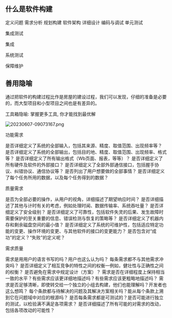 ## 什么是软件构建

定义问题
需求分析
规划构建
软件架构
详细设计
编码与调试
单元测试

集成测试

集成

系统测试

保障维护

## 善用隐喻

通过把软件的构建过程比作是房屋的建设过程，我们可以发现，仔细的准备是必要的，而大型项目和小型项目之间也是有差异的。

工具箱隐喻: 掌握更多工具, 你才能找到最优解

![20230607-09073167.png](https://cdn.yuelili.com//obsidian/2023/06/20230607-09073167.png)

功能需求

是否详细定义了系统的全部输入，包括其来源、精度、取值范围、出现频率等？
是否详细定义了系统的全部输出，包括目的地、精度、取值范围、出现频率、格式等？
是否详细定义了所有输出格式（Wb页面、报表，等等）？
是否详细定义了所有硬件及软件的外部接口？
是否详细定义了全部外部通信接口，包括握手协议、纠错协议、通信协议等？
是否列出了用户想要做的全部事情？
是否详细定义了每个任务所用的数据，以及每个任务得到的数据？

质量需求

是否为全部必要的操作，从用户的视角，详细描述了期望响应时间？
是否详细描述了其他与计时有关的考虑，例如处理时闻、数据传输率、系统吞吐量？
是否详细定义了安全级别？
是否详细定义了可靠性，包括软件失灵的后果、发生故障时需要保护的至关重要的信息、错误检测与恢复的策略等？
是否详细定义了机器内存和剩余磁盘空间的最小值？
是否详细定义了系统的可维护性，包括适应特定功能的变更、操作环境的变更、与其他软件的接口的变更能力？
是否包含对“成功”的定义？“失败”的定义呢？

需求质量

需求是用用户的语言书写的吗？用户也这么认为吗？
每条需求都不与其他需求冲突吗？
是否详细定义了相互竞争的特性之间的权衡一例如，健壮性与正确性之间的权衡？
是否避免在需求中规定设计（方案）？
需求是否在详细程度上保持相当一致的水平？有些需求应该更详细地描述吗？有些需求应该更粗略地描述吗？
需求是否足够清晰，即使转交给一个独立的小组去构建，他们也能理解吗？开发者也这么想鸣？
每个条款都与待解决的问题及其解决方案相关吗？能从每个条款上溯到它在问题域中对应的根源吗？
是否每条需求都是可测试的？是否可能进行独立的测试，以检验满不满足各项需求？
是否详细描述了所有可能的对需求的改动，包括各项改动的可能性？

